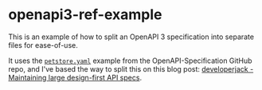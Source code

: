 # openapi3-ref-example

This is an example of how to split an OpenAPI 3 specification into separate files for ease-of-use.

It uses the [`petstore.yaml`](https://github.com/OAI/OpenAPI-Specification/blob/master/examples/v3.0/petstore.yaml) example from the OpenAPI-Specification GitHub repo, and I've based the way to split this on this blog post: [developerjack - Maintaining large design-first API specs](https://developerjack.com/blog/2018/maintaining-large-design-first-api-specs/).
